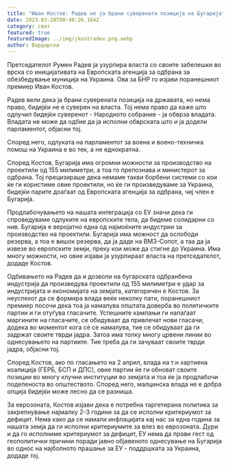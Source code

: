 ```yaml
---
title: "Иван Костов: Радев не ја брани суверената позиција на Бугарија"
date: 2023-03-28T00:40:26.164Z
category: свет
featured: true
featuredImage: ../img/jkostradev.png.webp
author: Вардарски
---
```


Претседателот Румен Радев ја узурпира власта со своите забелешки во врска со иницијативата на Европската агенција за одбрана за обезбедување муниција на Украина. Ова за БНР го изјави поранешниот премиер Иван Костов.

Радев вели дека ја брани суверената позиција на државата, но нема право, бидејќи не е суверен на власта. Тој нема право да каже што одлучил бидејќи суверенот - Народното собрание - ја обврза владата. Владата не може да одбие да ја исполни обврската што и ја додели парламентот, објасни тој.

Според него, одлуката на парламентот за воена и воено-техничка помош на Украина е во тек, а не еднократна.

Според Костов, Бугарија има огромни можности за производство на проектили од 155 милиметри, а тоа го препознава и министерот за одбрана. Тој прецизираше дека немаме такви борбени системи со кои ќе ги користиме овие проектили, но ќе ги произведуваме за Украина, бидејќи парите доаѓаат од Европската агенција за одбрана, чиј член е Бугарија.

Продлабочувањето на нашата интеграција со ЕУ значи дека ги спроведуваме одлуките на европските тела, да бидеме солидарни со нив. Бугарија е веројатно една од најмоќните индустрии за производство на проектили. Бугарија има можност да ослободи резерва, а тоа е вишок резерва, да ја даде на ВМЗ-Сопот, а таа да ја извезе во европските земји, преку кои може да стигне до Украина. Има многу можности, но овие изјави ја узурпираат власта на претседателот, додаде Костов.

Одбивањето на Радев да и дозволи на бугарската одбранбена индустрија да произведува проектили од 155 милиметри е удар за индустријата и економијата на земјата, категоричен е Костов.
За неуспехот да се формира влада веќе неколку пати, поранешниот премиер посочи дека тоа ја намалува општата доверба во политичките партии и ги отуѓува гласачите. Успешните кампањи ги напаѓаат маргините на гласачите, се обидуваат да привлечат нови гласачи, додека во моментот кога сè се намалува, тие се обидуваат да ги задржат своите тврди јадра. Затоа има толку многу црвени линии во однесувањето на партиите. Тие треба да ги зачуваат своите тврди јадра, објасни тој.

Според Костов, ако по гласањето на 2 април, влада на т.н хартиена коалиција (ГЕРБ, БСП и ДПС), овие партии ќе ги обноват своите позиции во многу клучни институции во земјата и тоа ќе ја продлабочи поделеноста во општеството. Според него, малцинска влада не е добра опција бидејќи може лесно да се разниша.

За еврозоната, Костов изјави дека е потребна таргетирана политика за закрепнување најмалку 2-3 години за да се исполни критериумот за дефицит. Нема како да се намали инфлацијата кај нас за една година за нашата земја да ги исполни критериумите за влез во еврозоната. Дури и да го исполниме критериумот за дефицит, ЕУ нема да прави гест од геополитички причини поради јавно објавеното однесување на Бугарија во однос на најболното прашање за ЕУ ​​- поддршката за Украина, додаде тој.
